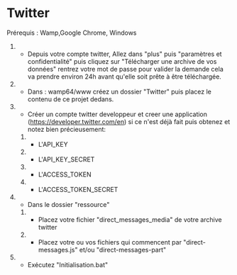 # Twitter
Prérequis : Wamp,Google Chrome, Windows

1. - Depuis votre compte twitter, Allez dans "plus" puis "paramètres et confidentialité" puis cliquez sur  "Télécharger une archive de vos données" rentrez 
votre mot de passe pour valider la demande cela va prendre environ 24h avant qu'elle soit prête à être téléchargée.
2. - Dans : wamp64/www créez un dossier "Twitter" puis placez le contenu de ce projet dedans.
3. - Créer un compte twitter developpeur et creer une application (https://developer.twitter.com/en)  si ce n'est déjà fait puis obtenez et notez bien précieusement: 
	1. - L'API_KEY 
	2. - L'API_KEY_SECRET
	3. - L'ACCESS_TOKEN
	4. - L'ACCESS_TOKEN_SECRET
  
4. - Dans le dossier "ressource"
	1. - Placez votre fichier "direct_messages_media" de votre archive twitter
	2. - Placez votre ou vos fichiers qui commencent par "direct-messages.js" et/ou "direct-messages-part"
    
 5. - Exécutez "Initialisation.bat" 

